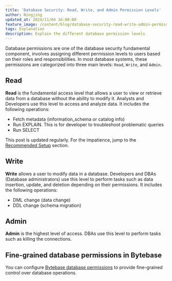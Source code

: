 ```yaml
---
title: 'Database Security: Read, Write, and Admin Permission Levels'
author: Ningjing
updated_at: 2024/11/04 16:00:00
feature_image: /content/blog/database-security-read-write-admin-permission-level/db-permission-cover.webp
tags: Explanation
description: Explain the different database permission levels
---
```


Database permissions are one of the database security fundamental component, involves assigning different permission levels to users based on their roles and responsibilities. In most database systems, these permissions are categorized into three main levels: `Read`, `Write`, and `Admin`.

## Read

**Read** is the fundamental access level that allows a user to view or retrieve data from a database without the ability to modify it. Analysts and Developers use this level to access and analyze data. It includes the following operations:

- Fetch metadata (information_schema or catalog info)
- Run EXPLAIN. This is for developer to troubleshoot problematic queries
- Run SELECT

<HintBlock type="info">

This post is updated regularly. For the impatience, jump to the [Recommended Setup](#recommended-setup) section.

</HintBlock>

## Write

**Write** allows a user to modify data in a database. Developers and DBAs (Database administrators) use this level to perform tasks such as data insertion, update, and deletion depending on their permissions. It includes the following operations:

- DML change (data change)
- DDL change (schema migration)

## Admin

**Admin** is the highest level of access. DBAs use this level to perform tasks such as killing the connections.

## Fine-grained database permissions in Bytebase

You can configure [Bytebase database permissions](/docs/security/database-permission/overview/) to provide fine-grained control over database operations.

<IncludeBlock url="/docs/share/database-permission-table"></IncludeBlock>
